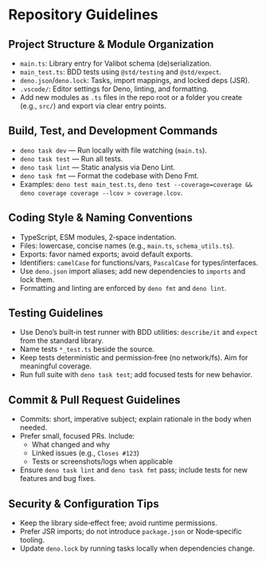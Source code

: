 # Repository Guidelines

## Project Structure & Module Organization

- `main.ts`: Library entry for Valibot schema (de)serialization.
- `main_test.ts`: BDD tests using `@std/testing` and `@std/expect`.
- `deno.json`/`deno.lock`: Tasks, import mappings, and locked deps (JSR).
- `.vscode/`: Editor settings for Deno, linting, and formatting.
- Add new modules as `.ts` files in the repo root or a folder you create (e.g.,
  `src/`) and export via clear entry points.

## Build, Test, and Development Commands

- `deno task dev` — Run locally with file watching (`main.ts`).
- `deno task test` — Run all tests.
- `deno task lint` — Static analysis via Deno Lint.
- `deno task fmt` — Format the codebase with Deno Fmt.
- Examples: `deno test main_test.ts`,
  `deno test --coverage=coverage && deno coverage coverage --lcov > coverage.lcov`.

## Coding Style & Naming Conventions

- TypeScript, ESM modules, 2‑space indentation.
- Files: lowercase, concise names (e.g., `main.ts`, `schema_utils.ts`).
- Exports: favor named exports; avoid default exports.
- Identifiers: `camelCase` for functions/vars, `PascalCase` for
  types/interfaces.
- Use `deno.json` import aliases; add new dependencies to `imports` and lock
  them.
- Formatting and linting are enforced by `deno fmt` and `deno lint`.

## Testing Guidelines

- Use Deno’s built‑in test runner with BDD utilities: `describe/it` and `expect`
  from the standard library.
- Name tests `*_test.ts` beside the source.
- Keep tests deterministic and permission‑free (no network/fs). Aim for
  meaningful coverage.
- Run full suite with `deno task test`; add focused tests for new behavior.

## Commit & Pull Request Guidelines

- Commits: short, imperative subject; explain rationale in the body when needed.
- Prefer small, focused PRs. Include:
  - What changed and why
  - Linked issues (e.g., `Closes #123`)
  - Tests or screenshots/logs when applicable
- Ensure `deno task lint` and `deno task fmt` pass; include tests for new
  features and bug fixes.

## Security & Configuration Tips

- Keep the library side‑effect free; avoid runtime permissions.
- Prefer JSR imports; do not introduce `package.json` or Node‑specific tooling.
- Update `deno.lock` by running tasks locally when dependencies change.
